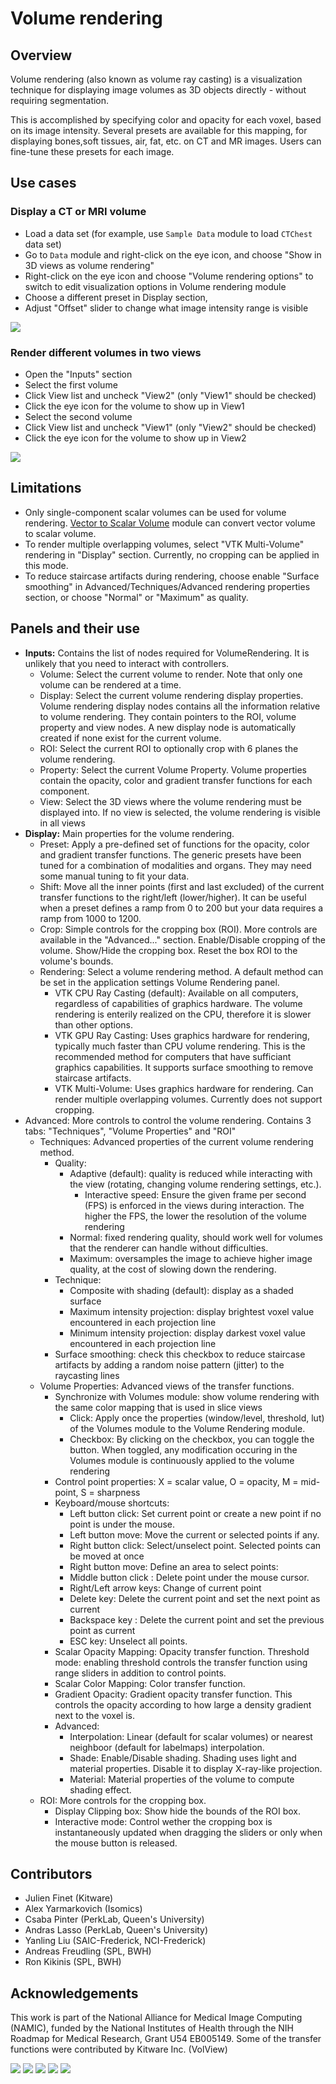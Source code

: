 # Volume rendering

## Overview

Volume rendering (also known as volume ray casting) is a visualization technique for displaying image volumes as 3D objects directly - without requiring segmentation.

This is accomplished by specifying color and opacity for each voxel, based on its image intensity. Several presets are available for this mapping, for displaying bones,soft tissues, air, fat, etc. on CT and MR images. Users can fine-tune these presets for each image.

## Use cases

### Display a CT or MRI volume

- Load a data set (for example, use `Sample Data` module to load `CTChest` data set)
- Go to `Data` module and right-click on the eye icon, and choose "Show in 3D views as volume rendering"
- Right-click on the eye icon and choose "Volume rendering options" to switch to edit visualization options in Volume rendering module
- Choose a different preset in Display section,
- Adjust "Offset" slider to change what image intensity range is visible

![](https://github.com/Slicer/Slicer/releases/download/docs-resources/module_volumerendering_basic.png)

### Render different volumes in two views

- Open the "Inputs" section
- Select the first volume
- Click View list and uncheck "View2" (only "View1" should be checked)
- Click the eye icon for the volume to show up in View1
- Select the second volume
- Click View list and uncheck "View1" (only "View2" should be checked)
- Click the eye icon for the volume to show up in View2

![](https://github.com/Slicer/Slicer/releases/download/docs-resources/module_volumerendering_multiview.png)

## Limitations

- Only single-component scalar volumes can be used for volume rendering. [Vector to Scalar Volume](Module_VectorToScalarVolume) module can convert vector volume to scalar volume.
- To render multiple overlapping volumes, select "VTK Multi-Volume" rendering in "Display" section. Currently, no cropping can be applied in this mode.
- To reduce staircase artifacts during rendering, choose enable "Surface smoothing" in Advanced/Techniques/Advanced rendering properties section, or choose "Normal" or "Maximum" as quality.

## Panels and their use

- **Inputs:** Contains the list of nodes required for VolumeRendering. It is unlikely that you need to interact with controllers.
  - Volume: Select the current volume to render. Note that only one volume can be rendered at a time.
  - Display: Select the current volume rendering display properties. Volume rendering display nodes contains all the information relative to volume rendering. They contain pointers to the ROI, volume property and view nodes. A new display node is automatically created if none exist for the current volume.
  - ROI: Select the current ROI to optionally crop with 6 planes the volume rendering.
  - Property: Select the current Volume Property. Volume properties contain the opacity, color and gradient transfer functions for each component.
  - View: Select the 3D views where the volume rendering must be displayed into. If no view is selected, the volume rendering is visible in all views
- **Display:** Main properties for the volume rendering.
  - Preset: Apply a pre-defined set of functions for the opacity, color and gradient transfer functions. The generic presets have been tuned for a combination of modalities and organs. They may need some manual tuning to fit your data.
  - Shift: Move all the inner points (first and last excluded) of the current transfer functions to the right/left (lower/higher). It can be useful when a preset defines a ramp from 0 to 200 but your data requires a ramp from 1000 to 1200.
  - Crop: Simple controls for the cropping box (ROI). More controls are available in the "Advanced..." section. Enable/Disable cropping of the volume. Show/Hide the cropping box. Reset the box ROI to the volume's bounds.
  - Rendering: Select a volume rendering method. A default method can be set in the application settings Volume Rendering panel.
    - VTK CPU Ray Casting (default): Available on all computers, regardless of capabilities of graphics hardware. The volume rendering is enterily realized on the CPU, therefore it is slower than other options.
    - VTK GPU Ray Casting: Uses graphics hardware for rendering, typically much faster than CPU volume rendering. This is the recommended method for computers that have sufficiant graphics capabilities. It supports surface smoothing to remove staircase artifacts.
    - VTK Multi-Volume: Uses graphics hardware for rendering. Can render multiple overlapping volumes. Currently does not support cropping.
- Advanced: More controls to control the volume rendering. Contains 3 tabs: "Techniques", "Volume Properties" and "ROI"
  - Techniques: Advanced properties of the current volume rendering method.
    - Quality:
      - Adaptive (default): quality is reduced while interacting with the view (rotating, changing volume rendering settings, etc.).
        - Interactive speed: Ensure the given frame per second (FPS) is enforced in the views during interaction. The higher the FPS, the lower the resolution of the volume rendering
      - Normal: fixed rendering quality, should work well for volumes that the renderer can handle without difficulties.
      - Maximum: oversamples the image to achieve higher image quality, at the cost of slowing down the rendering.
    - Technique:
      - Composite with shading (default): display as a shaded surface
      - Maximum intensity projection: display brightest voxel value encountered in each projection line
      - Minimum intensity projection: display darkest voxel value encountered in each projection line
    - Surface smoothing: check this checkbox to reduce staircase artifacts by adding a random noise pattern (jitter) to the raycasting lines
  - Volume Properties: Advanced views of the transfer functions.
    - Synchronize with Volumes module: show volume rendering with the same color mapping that is used in slice views
      - Click: Apply once the properties (window/level, threshold, lut) of the Volumes module to the Volume Rendering module.
      - Checkbox: By clicking on the checkbox, you can toggle the button. When toggled, any modification occuring in the Volumes module is continuously applied to the volume rendering
    - Control point properties: X = scalar value, O = opacity, M = mid-point, S = sharpness
    - Keyboard/mouse shortcuts:
      - Left button click: Set current point or create a new point if no point is under the mouse.
      - Left button move: Move the current or selected points if any.
      - Right button click: Select/unselect point. Selected points can be moved at once
      - Right button move: Define an area to select points:
      - Middle button click : Delete point under the mouse cursor.
      - Right/Left arrow keys: Change of current point
      - Delete key: Delete the current point and set the next point as current
      - Backspace key : Delete the current point and set the previous point as current
      - ESC key: Unselect all points.
    - Scalar Opacity Mapping: Opacity transfer function. Threshold mode: enabling threshold controls the transfer function using range sliders in addition to control points.
    - Scalar Color Mapping: Color transfer function.
    - Gradient Opacity: Gradient opacity transfer function. This controls the opacity according to how large a density gradient next to the voxel is.
    - Advanced:
      - Interpolation: Linear (default for scalar volumes) or nearest neighboor (default for labelmaps) interpolation.
      - Shade: Enable/Disable shading. Shading uses light and material properties. Disable it to display X-ray-like projection.
      - Material: Material properties of the volume to compute shading effect.
  - ROI: More controls for the cropping box.
    - Display Clipping box: Show hide the bounds of the ROI box.
    - Interactive mode: Control wether the cropping box is instantaneously updated when dragging the sliders or only when the mouse button is released.

## Contributors

- Julien Finet (Kitware)
- Alex Yarmarkovich (Isomics)
- Csaba Pinter (PerkLab, Queen's University)
- Andras Lasso (PerkLab, Queen's University)
- Yanling Liu (SAIC-Frederick, NCI-Frederick)
- Andreas Freudling (SPL, BWH)
- Ron Kikinis (SPL, BWH)

## Acknowledgements

 This work is part of the National Alliance for Medical Image Computing (NAMIC), funded by the National Institutes of Health through the NIH Roadmap for Medical Research, Grant U54 EB005149. Some of the transfer functions were contributed by Kitware Inc. (VolView)

![](https://github.com/Slicer/Slicer/releases/download/docs-resources/logo_kitware.png)
![](https://github.com/Slicer/Slicer/releases/download/docs-resources/logo_isomics.png)
![](https://github.com/Slicer/Slicer/releases/download/docs-resources/logo_spl.png)
![](https://github.com/Slicer/Slicer/releases/download/docs-resources/logo_namic.png)
![](https://github.com/Slicer/Slicer/releases/download/docs-resources/logo_perklab.png)
